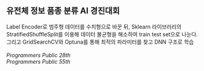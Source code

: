 ## 유전체 정보 품종 분류 AI 경진대회
Label Encoder로 범주형 데이터를 수치형으로 바꾼 뒤, Sklearn 라이브러리의 StratifiedShuffleSplit를 이용해 데이터 불균형을 해소하여 train test set으로 나눈다. 그리고 GridSearchCV와 Optuna를 통해 최적의 파라미터를 찾고 DNN 구조로 학습
<br>
<br>
*Programmers Public 28th*
<br>
*Programmers Public 55th*
